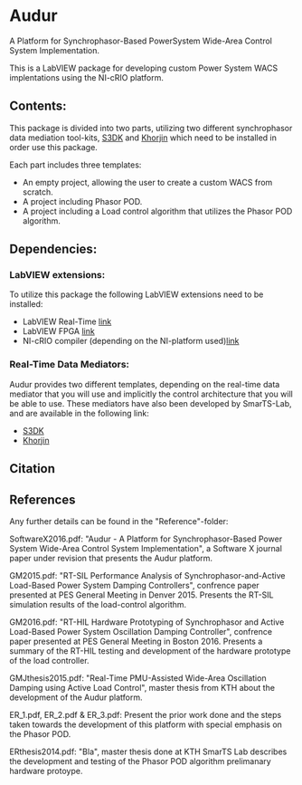 # Audur
A Platform for Synchrophasor-Based PowerSystem Wide-Area Control System Implementation.

This is a LabVIEW package for developing custom Power System WACS implentations using the NI-cRIO platform.

## Contents:
This package is divided into two parts, utilizing two different synchrophasor data mediation tool-kits, [S3DK](https://github.com/SmarTS-Lab-Parapluie/S3DK) and [Khorjin](https://github.com/SmarTS-Lab-Parapluie/Khorjin-IEC61850-90-5) 
which need to be installed in order use this package.

Each part includes three templates:
  - An empty project, allowing the user to create a custom WACS from scratch.
  - A project including Phasor POD.
  - A project including a Load control algorithm that utilizes the Phasor POD algorithm.
  
## Dependencies:
### LabVIEW extensions:
To utilize this package the following LabVIEW extensions need to be installed:
- LabVIEW Real-Time [link](http://www.ni.com/labview/realtime/)
- LabVIEW FPGA [link](http://www.ni.com/labview/fpga/)
- NI-cRIO compiler (depending on the NI-platform used)[link](http://www.ni.com/white-paper/9381/en/)

### Real-Time Data Mediators:
Audur provides two different templates, depending on the real-time data mediator that you will use and implicitly the control architecture that you will be able to use. These mediators have also been developed by SmarTS-Lab, and are available in the following link:
  - [S3DK](https://github.com/SmarTS-Lab-Parapluie/S3DK)
  - [Khorjin](https://github.com/SmarTS-Lab-Parapluie/Khorjin-IEC61850-90-5) 

## Citation


## References
Any further details can be found in the "Reference"-folder:

SoftwareX2016.pdf: "Audur - A Platform for Synchrophasor-Based Power System Wide-Area Control System Implementation", a Software X journal paper under revision that presents the Audur platform.

GM2015.pdf: "RT-SIL Performance Analysis of Synchrophasor-and-Active Load-Based Power System Damping Controllers", confrence paper presented at PES General Meeting in Denver 2015. Presents the RT-SIL simulation results of the load-control algorithm.

GM2016.pdf: "RT-HIL Hardware Prototyping of Synchrophasor and Active Load-Based Power System Oscillation Damping Controller", confrence paper presented at PES General Meeting in Boston 2016. Presents a summary of the RT-HIL testing and development of the hardware prototype of the load controller.

GMJthesis2015.pdf: "Real-Time PMU-Assisted Wide-Area Oscillation Damping using Active Load Control", master thesis from KTH about the development of the Audur platform.

ER_1.pdf, ER_2.pdf & ER_3.pdf: Present the prior work done and the steps taken towards the development of this platform with special emphasis on the Phasor POD.

ERthesis2014.pdf: "Bla", master thesis done at KTH SmarTS Lab describes the development and testing of the Phasor POD algorithm prelimanary hardware protoype.
